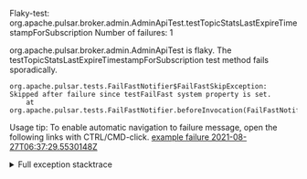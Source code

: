         
Flaky-test: org.apache.pulsar.broker.admin.AdminApiTest.testTopicStatsLastExpireTimestampForSubscription
Number of failures: 1

org.apache.pulsar.broker.admin.AdminApiTest is flaky. The testTopicStatsLastExpireTimestampForSubscription test method fails sporadically.

```
org.apache.pulsar.tests.FailFastNotifier$FailFastSkipException: Skipped after failure since testFailFast system property is set.
	at org.apache.pulsar.tests.FailFastNotifier.beforeInvocation(FailFastNotifier.java:88)

```

Usage tip: To enable automatic navigation to failure message, open the following links with CTRL/CMD-click.
[example failure 2021-08-27T06:37:29.5530148Z](https://github.com/apache/pulsar/runs/3440411059?check_suite_focus=true#step:9:1693)


<details>
<summary>Full exception stacktrace</summary>
<code><pre>
org.apache.pulsar.tests.FailFastNotifier$FailFastSkipException: Skipped after failure since testFailFast system property is set.
	at org.apache.pulsar.tests.FailFastNotifier.beforeInvocation(FailFastNotifier.java:88)

</pre></code>
</details>

